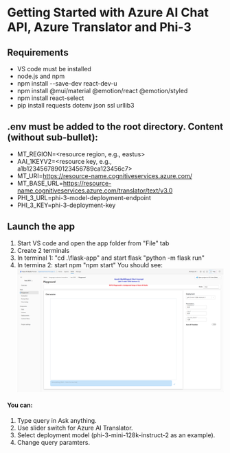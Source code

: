 # Getting Started with Azure AI Chat API, Azure Translator and Phi-3

## Requirements
- VS code must be installed
- node.js and npm
- npm install --save-dev react-dev-u
- npm install @mui/material @emotion/react @emotion/styled
- npm install react-select
- pip install requests dotenv json  ssl  urllib3
  
## .env must be added to the root directory. Content (without sub-bullet):
- MT_REGION=<resource region, e.g., eastus>
- AAI_1KEYV2=<resource key, e.g., a1b1234567890123456789ca123456c7>
- MT_URI=https://resource-name.cognitiveservices.azure.com/
- MT_BASE_URL=https://resource-name.cognitiveservices.azure.com/translator/text/v3.0
- PHI_3_URL=phi-3-model-deployment-endpoint
- PHI_3_KEY=phi-3-deployment-key

## Launch the app
1. Start VS code and open the app folder from "File" tab
2. Create 2 terminals
3. In terminal 1: "cd .\flask-app\" and start flask "python -m flask run"
4. In termina 2: start npm "npm start"
   You should see:
   ![Landing page](flask-app/static/image/landing-page.png)

#### You can:
1. Type query in Ask anything.
2. Use slider switch for Azure AI Translator.
3. Select deployment model (phi-3-mini-128k-instruct-2 as an example).
4. Change query paramters.
